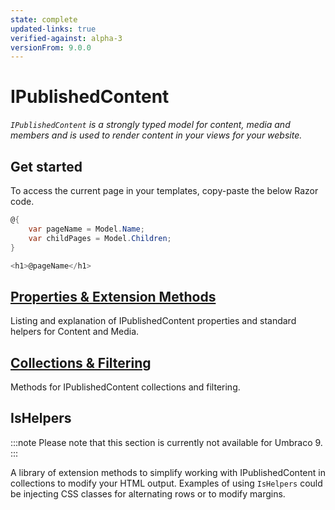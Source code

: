 ```yaml
---
state: complete
updated-links: true
verified-against: alpha-3
versionFrom: 9.0.0
---
```


# IPublishedContent

_`IPublishedContent` is a strongly typed model for content, media and members and is used to render content in your views for your website._

## Get started

To access the current page in your templates, copy-paste the below Razor code.

```csharp
@{
    var pageName = Model.Name;
    var childPages = Model.Children;
}

<h1>@pageName</h1>
```

## [Properties & Extension Methods](Properties/index-v9.md)

Listing and explanation of IPublishedContent properties and standard helpers for Content and Media.

## [Collections & Filtering](Collections/index-v9.md)

Methods for IPublishedContent collections and filtering.

## IsHelpers

:::note
Please note that this section is currently not available for Umbraco 9.
:::

A library of extension methods to simplify working with IPublishedContent in collections to modify your HTML output. Examples of using `IsHelpers` could be injecting CSS classes for alternating rows or to modify margins.
